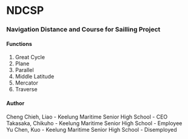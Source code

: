 # NDCSP
### Navigation Distance and Course for Sailling Project

#### Functions
1. Great Cycle
2. Plane
3. Parallel
4. Middle Latitude
5. Mercator
6. Traverse

#### Author
Cheng Chieh, Liao - Keelung Maritime Senior High School - CEO  
Takasaka, Chikuho - Keelung Maritime Senior High School - Employee  
Yu Chen, Kuo - Keelung Maritime Senior High School - Disemployed  
